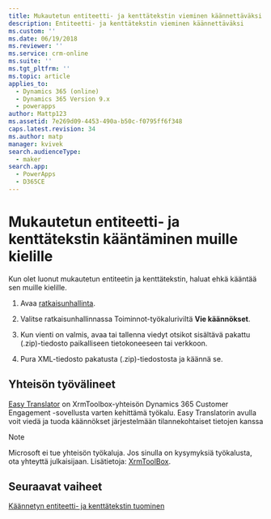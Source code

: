 ```yaml
---
title: Mukautetun entiteetti- ja kenttätekstin vieminen käännettäväksi PowerAppsin avulla | MicrosoftDocs
description: Entiteetti- ja kenttätekstin vieminen käännettäväksi
ms.custom: ''
ms.date: 06/19/2018
ms.reviewer: ''
ms.service: crm-online
ms.suite: ''
ms.tgt_pltfrm: ''
ms.topic: article
applies_to:
  - Dynamics 365 (online)
  - Dynamics 365 Version 9.x
  - powerapps
author: Mattp123
ms.assetid: 7e269d09-4453-490a-b50c-f0795ff6f348
caps.latest.revision: 34
ms.author: matp
manager: kvivek
search.audienceType:
  - maker
search.app:
  - PowerApps
  - D365CE
---
```

# <a name="translate-customized-entity-and-field-text-into-other-languages"></a>Mukautetun entiteetti- ja kenttätekstin kääntäminen muille kielille

Kun olet luonut mukautetun entiteetin ja kenttätekstin, haluat ehkä kääntää sen muille kielille.  
  
1. Avaa [ratkaisunhallinta](../model-driven-apps/advanced-navigation.md#solution-explorer).    
  
2. Valitse ratkaisunhallinnassa Toiminnot-työkaluriviltä **Vie käännökset**.  
3.  Kun vienti on valmis, avaa tai tallenna viedyt otsikot sisältävä pakattu (.zip)-tiedosto paikalliseen tietokoneeseen tai verkkoon.  
  
4.  Pura XML-tiedosto pakatusta (.zip)-tiedostosta ja käännä se.  

## <a name="community-tools"></a>Yhteisön työvälineet

[Easy Translator](https://www.xrmtoolbox.com/plugins/MsCrmTools.Translator/) on XrmToolbox-yhteisön Dynamics 365 Customer Engagement -sovellusta varten kehittämä työkalu. Easy Translatorin avulla voit viedä ja tuoda käännökset järjestelmään tilannekohtaiset tietojen kanssa 

> [!NOTE]
> Microsoft ei tue yhteisön työkaluja. Jos sinulla on kysymyksiä työkalusta, ota yhteyttä julkaisijaan. Lisätietoja: [XrmToolBox](https://www.xrmtoolbox.com).

## <a name="next-steps"></a>Seuraavat vaiheet  
 [Käännetyn entiteetti- ja kenttätekstin tuominen](import-translated-entity-field-text.md)

